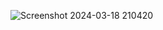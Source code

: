 ![Screenshot 2024-03-18 210420](https://github.com/tejashreeG17/DSM_Tableau_Project/assets/120238929/8f3cbd60-bdf9-458f-9c74-749a77846fae)
